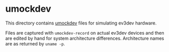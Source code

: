 # umockdev

This directory contains [umockdev][1] files for simulating ev3dev hardware.

Files are captured with `umockdev-record` on actual ev3dev devices and then
are edited by hand for system architecture differences. Architecture names
are as returned by `uname -p`.


[1]: https://github.com/martinpitt/umockdev
